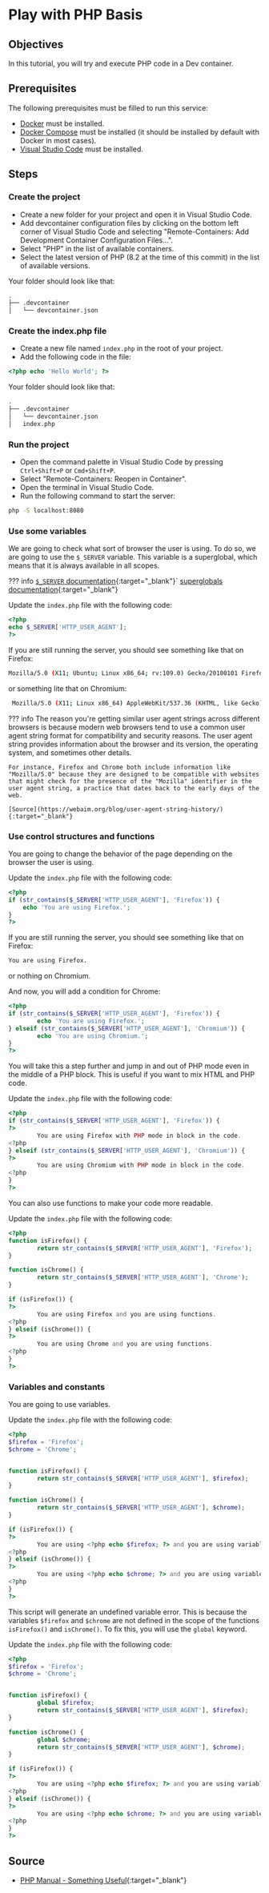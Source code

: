 # Play with PHP Basis

## Objectives

In this tutorial, you will try and execute PHP code in a Dev container.

## Prerequisites

The following prerequisites must be filled to run this service:

- [Docker](https://docs.docker.com/get-docker/) must be installed.
- [Docker Compose](https://docs.docker.com/compose/install/) must be installed (it should be installed by default with Docker in most cases).
- [Visual Studio Code](https://code.visualstudio.com/download) must be installed.

## Steps

### Create the project

- Create a new folder for your project and open it in Visual Studio Code.
- Add devcontainer configuration files by clicking on the bottom left corner of Visual Studio Code and selecting "Remote-Containers: Add Development Container Configuration Files...".
- Select "PHP" in the list of available containers.
- Select the latest version of PHP (8.2 at the time of this commit) in the list of available versions.

Your folder should look like that:

```bash
.
├── .devcontainer
│   └── devcontainer.json
```

### Create the index.php file

- Create a new file named `index.php` in the root of your project.
- Add the following code in the file:

```php title="index.php"
<?php echo 'Hello World'; ?>
```

Your folder should look like that:

```bash
.
├── .devcontainer
│   └── devcontainer.json
│   index.php
```

### Run the project

- Open the command palette in Visual Studio Code by pressing `Ctrl+Shift+P` or `Cmd+Shift+P`.
- Select "Remote-Containers: Reopen in Container".
- Open the terminal in Visual Studio Code.
- Run the following command to start the server:

```bash
php -S localhost:8080
```

### Use some variables

We are going to check what sort of browser the user is using. To do so, we are going to use the `$_SERVER` variable. This variable is a superglobal, which means that it is always available in all scopes.

??? info
	[`$_SERVER` documentation](https://www.php.net/manual/en/reserved.variables.server.php){:target="_blank"}`
	[superglobals documentation](https://www.php.net/manual/en/language.variables.superglobals.php){:target="_blank"}

Update the `index.php` file with the following code:

```php title="index.php"
<?php
echo $_SERVER['HTTP_USER_AGENT'];
?>
```

If you are still running the server, you should see something like that on Firefox:

```bash
Mozilla/5.0 (X11; Ubuntu; Linux x86_64; rv:109.0) Gecko/20100101 Firefox/118.0
```

or something lite that on Chromium:

```bash
 Mozilla/5.0 (X11; Linux x86_64) AppleWebKit/537.36 (KHTML, like Gecko) Chrome/118.0.0.0 Safari/537.36
```

??? info
	The reason you're getting similar user agent strings across different browsers is because modern web browsers tend to use a common user agent string format for compatibility and security reasons. The user agent string provides information about the browser and its version, the operating system, and sometimes other details.

	For instance, Firefox and Chrome both include information like "Mozilla/5.0" because they are designed to be compatible with websites that might check for the presence of the "Mozilla" identifier in the user agent string, a practice that dates back to the early days of the web.

	[Source](https://webaim.org/blog/user-agent-string-history/){:target="_blank"}

### Use control structures and functions

You are going to change the behavior of the page depending on the browser the user is using.

Update the `index.php` file with the following code:

```php title="index.php"
<?php
if (str_contains($_SERVER['HTTP_USER_AGENT'], 'Firefox')) {
    echo 'You are using Firefox.';
}
?>
```

If you are still running the server, you should see something like that on Firefox:

```bash
You are using Firefox.
```

or nothing on Chromium.

And now, you will add a condition for Chrome:

```php title="index.php"
<?php
if (str_contains($_SERVER['HTTP_USER_AGENT'], 'Firefox')) {
		echo 'You are using Firefox.';
} elseif (str_contains($_SERVER['HTTP_USER_AGENT'], 'Chromium')) {
		echo 'You are using Chromium.';
}
?>
```

You will take this a step further and jump in and out of PHP mode even in the middle of a PHP block. This is useful if you want to mix HTML and PHP code.

Update the `index.php` file with the following code:

```php title="index.php"
<?php
if (str_contains($_SERVER['HTTP_USER_AGENT'], 'Firefox')) {
?>
		You are using Firefox with PHP mode in block in the code.
<?php
} elseif (str_contains($_SERVER['HTTP_USER_AGENT'], 'Chromium')) {
?>
		You are using Chromium with PHP mode in block in the code.
<?php
}
?>
```

You can also use functions to make your code more readable.

Update the `index.php` file with the following code:

```php title="index.php"
<?php
function isFirefox() {
		return str_contains($_SERVER['HTTP_USER_AGENT'], 'Firefox');
}

function isChrome() {
		return str_contains($_SERVER['HTTP_USER_AGENT'], 'Chrome');
}

if (isFirefox()) {
?>
		You are using Firefox and you are using functions.
<?php
} elseif (isChrome()) {
?>
		You are using Chrome and you are using functions.
<?php
}
?>
```

### Variables and constants

You are going to use variables.

Update the `index.php` file with the following code:

```php title="index.php"
<?php
$firefox = 'Firefox';
$chrome = 'Chrome';


function isFirefox() {
		return str_contains($_SERVER['HTTP_USER_AGENT'], $firefox);
}

function isChrome() {
		return str_contains($_SERVER['HTTP_USER_AGENT'], $chrome);
}

if (isFirefox()) {
?>
		You are using <?php echo $firefox; ?> and you are using variables.
<?php
} elseif (isChrome()) {
?>
		You are using <?php echo $chrome; ?> and you are using variables.
<?php
}
?>
```

This script will generate an undefined variable error. This is because the variables `$firefox` and `$chrome` are not defined in the scope of the functions `isFirefox()` and `isChrome()`. To fix this, you will use the `global` keyword.

Update the `index.php` file with the following code:

```php title="index.php"
<?php
$firefox = 'Firefox';
$chrome = 'Chrome';


function isFirefox() {
		global $firefox;
		return str_contains($_SERVER['HTTP_USER_AGENT'], $firefox);
}

function isChrome() {
		global $chrome;
		return str_contains($_SERVER['HTTP_USER_AGENT'], $chrome);
}

if (isFirefox()) {
?>
		You are using <?php echo $firefox; ?> and you are using variables.
<?php
} elseif (isChrome()) {
?>
		You are using <?php echo $chrome; ?> and you are using variables.
<?php
}
?>
```


## Source

- [PHP Manual - Something Useful](https://www.php.net/manual/en/tutorial.useful.php){:target="_blank"}
